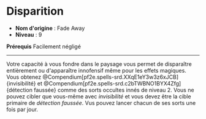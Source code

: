 # Disparition

 * **Nom d'origine** : Fade Away
 * **Niveau** : 9


<p><span id="ctl00_MainContent_DetailedOutput"><strong>Prérequis</strong> Facilement négligé<br></span></p>
<hr>
<p>Votre capacité à vous fondre dans le paysage vous permet de disparaître entièrement ou d'apparaître innofensif même pour les effets magiques. Vous obtenez @Compendium[pf2e.spells-srd.XXqE1eY3w3z6xJCB]{invisibilité} et @Compendium[pf2e.spells-srd.c2bTWBNO1BYX4Zfg]{détection faussée} comme des sorts occultes innés de niveau 2. Vous ne pouvez cibler que vous-même avec <em>invisibilité</em> et vous devez être la cible primaire de <em>détection faussée</em>. Vus pouvez lancer chacun de ses sorts une fois par jour.&nbsp;</p>